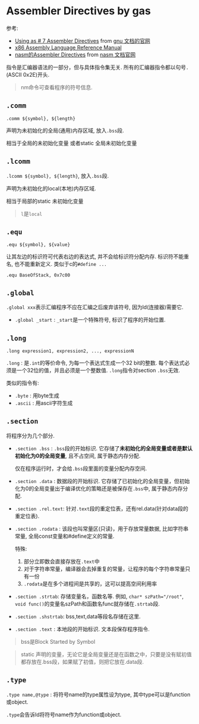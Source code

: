 # Assembler Directives by gas
参考:
- [Using as # 7 Assembler Directives](https://sourceware.org/binutils/docs/as/index.html) from [gnu 文档的官网](https://www.gnu.org/manual/manual.html)
- [x86 Assembly Language Reference Manual](https://docs.oracle.com/cd/E26502_01/html/E28388/eoiyg.html)
- [nasm的Assembler Directives](https://www.nasm.us/xdoc/2.14.02/html/nasmdoc6.html) from [nasm 文档官网](https://www.nasm.us/docs.php)

指令是汇编器语法的一部分，但与具体指令集无关. 所有的汇编器指令都以句号`.`(ASCII 0x2E)开头.

> nm命令可查看程序的符号信息.

## `.comm`
`.comm ${symbol}, ${length}`

声明为未初始化的全局(通用)内存区域, 放入`.bss`段.

相当于全局的未初始化变量 或者static 全局未初始化变量

## `.lcomm`
`.lcomm ${symbol}, ${length}`, 放入`.bss`段.

声明为未初始化的local(本地)内存区域.

相当于局部的static 未初始化变量

> `l`是`local`

## `.equ`
`.equ ${symbol}, ${value}`

让其左边的标识符可代表右边的表达式, 并不会给标识符分配内存. 标识符不能重名, 也不能重新定义. 类似于c的`#define ...`

`.equ BaseOfStack, 0x7c00`

## `.global`
`.global xxx`表示汇编程序不应在汇编之后废弃该符号, 因为ld(连接器)需要它.

- `.global _start` : `_start`是一个特殊符号, 标识了程序的开始位置.

## `.long`
`.long expression1, expression2, ..., expressionN`

`.long` : 是`.int`的等价命令, 为每一个表达式生成一个32 bit的整数. 每个表达式必须是一个32位的值，并且必须是一个整数值. `.long`指令对section `.bss`无效.

类似的指令有:
- `.byte` : 用byte生成
- `.ascii` : 用ascii字符生成


## `.section`
将程序分为几个部分.

- `.section .bss` : `.bss`段的开始标识. 它存储了**未初始化的全局变量或者是默认初始化为0的全局变量**, 且不占空间, 属于静态内存分配.

    仅在程序运行时，才会给`.bss`段里面的变量分配内存空间.
- `.section .data` : 数据段的开始标识. 它存储了已初始化的全局变量，但初始化为0的全局变量出于编译优化的策略还是被保存在`.bss`中, 属于静态内存分配.
- `.section .rel.text`: 针对`.text`段的重定位表，还有rel.data(针对data段的重定位表).
- `.section .rodata` : 该段也叫常量区(只读)，用于存放常量数据, 比如字符串常量, 全局const变量和#define定义的常量.

    特殊:
    1. 部分立即数会直接存放在`.text`中
    1. 对于字符串常量，编译器会去掉重复的常量，让程序的每个字符串常量只有一份
    1. `.rodata`是在多个进程间是共享的，这可以提高空间利用率
- `.section .strtab`: 存储变量名，函数名等. 例如, `char* szPath="/root"`, `void func()`的变量名szPath和函数名func就存储在`.strtab`段.
- `.section .shstrtab`: bss,text,data等段名存储在这里.
- `.section .text` : 本地段的开始标识. 文本段保存程序指令.

> bss是Block Started by Symbol

> static 声明的变量，无论它是全局变量还是在函数之中，只要是没有赋初值都存放在.bss段，如果赋了初值，则把它放在.data段.

## `.type`
`.type name,@type` : 将符号name的type属性设为type, 其中type可以是function或object.

`.type`会告诉ld将符号name作为function或object.
